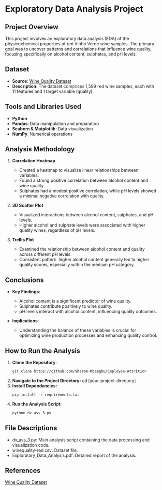 # Exploratory Data Analysis Project

## Project Overview

This project involves an exploratory data analysis (EDA) of the physicochemical properties of red Vinho Verde wine samples. The primary goal was to uncover patterns and correlations that influence wine quality, focusing specifically on alcohol content, sulphates, and pH levels.

## Dataset

- **Source**: [Wine Quality Dataset](https://archive.ics.uci.edu/dataset/186/wine+quality)
- **Description**: The dataset comprises 1,599 red wine samples, each with 11 features and 1 target variable (quality).

## Tools and Libraries Used

- **Python**
- **Pandas**: Data manipulation and preparation
- **Seaborn & Matplotlib**: Data visualization
- **NumPy**: Numerical operations

## Analysis Methodology

1. **Correlation Heatmap**
   - Created a heatmap to visualize linear relationships between variables.
   - Found a strong positive correlation between alcohol content and wine quality.
   - Sulphates had a modest positive correlation, while pH levels showed a minimal negative correlation with quality.

2. **3D Scatter Plot**
   - Visualized interactions between alcohol content, sulphates, and pH levels.
   - Higher alcohol and sulphate levels were associated with higher quality wines, regardless of pH levels.

3. **Trellis Plot**
   - Examined the relationship between alcohol content and quality across different pH levels.
   - Consistent pattern: higher alcohol content generally led to higher quality scores, especially within the medium pH category.

## Conclusions

- **Key Findings**:
  - Alcohol content is a significant predictor of wine quality.
  - Sulphates contribute positively to wine quality.
  - pH levels interact with alcohol content, influencing quality outcomes.

- **Implications**:
  - Understanding the balance of these variables is crucial for optimizing wine production processes and enhancing quality control.

## How to Run the Analysis

1. **Clone the Repository**:
   ```sh
   git clone https://github.com/Sharon-Mbaegbu/Employee-Attrition
   ```
2. **Navigate to the Project Directory:**
   cd [your-project-directory]
3. **Install Dependencies:**
   ```sh
   pip install -r requirements.txt
    ```
4. **Run the Analysis Script:**
   ```sh
   python dv_ass_3.py
   ```
## File Descriptions
- dv_ass_3.py: Main analysis script containing the data processing and visualization code.
- winequality-red.csv: Dataset file.
- Exploratory_Data_Analysis.pdf: Detailed report of the analysis.

## References
[Wine Quality Dataset](https://www.kaggle.com/datasets/yasserh/wine-quality-dataset)
